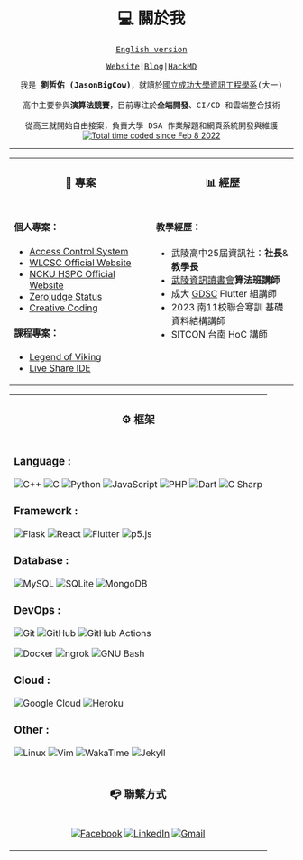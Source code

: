 <h1 align="center">💻 關於我</h1>

<div align="center">
<samp>

<a href="https://github.com/jason810496/jason810496/">English version</a>

<a href="https://jason810496.codes/">Website</a>|<a href="https://jason810496.codes/blog/">Blog</a>|<a href="https://hackmd.io/@jasonliu424">HackMD</a>

</samp>
<samp>
我是<strong> 劉哲佑 (JasonBigCow)</strong>，就讀於<a href="https://www.csie.ncku.edu.tw/en/">國立成功大學資訊工程學系</a>(大一)
<br><br>
高中主要參與<strong>演算法競賽</strong>，目前專注於<strong>全端開發</strong>、CI/CD 和雲端整合技術
<br><br>
從高三就開始自由接案，負責大學 DSA 作業解題和網頁系統開發與維護

</samp>
<br>
<a href="https://wakatime.com/@5c4d6a5b-0b6e-45b9-b81f-78e13584375d"><img src="https://wakatime.com/badge/user/5c4d6a5b-0b6e-45b9-b81f-78e13584375d.svg" alt="Total time coded since Feb 8 2022" /></a>
</div>

<hr>


<div align="center">
<table width="100%">
<tr>
<td valign="top" width="50%">

<h3 align="center" margin="0">📂 專案</h4>

</td>
<td valign="top" width="50%">

<h3 align="center" margin="0">📊 經歷</h4>

</td>
</tr>
<tr>
<td valign="top" width="50%">

#### 個人專案：
- [Access Control System](https://github.com/jason810496/Access-control-system)
- [WLCSC Official Website](https://github.com/jason810496/WLCSC)
- [NCKU HSPC Official Website](http://hspc2023.csie.ncku.edu.tw/)
- [Zerojudge Status](https://github.com/jason810496/Zerojudge-stats)
- [Creative Coding](https://openprocessing.org/user/321518/?view=sketches)

#### 課程專案：
- [Legend of Viking](https://github.com/jason810496/Legend-of-Viking)
- [Live Share IDE](https://github.com/jason810496/Live-Share-IDE)

</td>
<td valign="top" width="50%">

#### 教學經歷：
- 武陵高中25屆資訊社：**社長**&**教學長**
- [武陵資訊讀書會](https://wulinginfor.tk/)**算法班講師**
- 成大 [GDSC](https://gdsc.community.dev/national-cheng-kung-university/) Flutter 組講師
- 2023 南11校聯合寒訓 基礎資料結構講師
- SITCON 台南 HoC 講師

</td>
</tr>
</table>
</div>

<!-- second row-->
<div align="center">
<table width="100%">
<tr>
<td valign="top" width="100%">
<h3 align="center" margin="0">⚙️ 框架</h4>
</td>
</tr>
<tr>
<td valign="top" width="100%">

### Language :
![C++](https://img.shields.io/static/v1?style=for-the-badge&message=C%2B%2B&color=00599C&logo=C%2B%2B&logoColor=FFFFFF&label=)
![C](https://img.shields.io/static/v1?style=for-the-badge&message=C&color=222222&logo=C&logoColor=A8B9CC&label=)
![Python](https://img.shields.io/static/v1?style=for-the-badge&message=Python&color=3776AB&logo=Python&logoColor=FFFFFF&label=)
![JavaScript](https://img.shields.io/static/v1?style=for-the-badge&message=JavaScript&color=222222&logo=JavaScript&logoColor=F7DF1E&label=)
![PHP](https://img.shields.io/static/v1?style=for-the-badge&message=PHP&color=777BB4&logo=PHP&logoColor=FFFFFF&label=)
![Dart](https://img.shields.io/static/v1?style=for-the-badge&message=Dart&color=0175C2&logo=Dart&logoColor=FFFFFF&label=)
![C Sharp](https://img.shields.io/static/v1?style=for-the-badge&message=C+Sharp&color=239120&logo=C+Sharp&logoColor=FFFFFF&label=)

### Framework :
![Flask](https://img.shields.io/static/v1?style=for-the-badge&message=Flask&color=000000&logo=Flask&logoColor=FFFFFF&label=)
![React](https://img.shields.io/static/v1?style=for-the-badge&message=React&color=222222&logo=React&logoColor=61DAFB&label=)
![Flutter](https://img.shields.io/static/v1?style=for-the-badge&message=Flutter&color=02569B&logo=Flutter&logoColor=FFFFFF&label=)
![p5.js](https://img.shields.io/static/v1?style=for-the-badge&message=p5.js&color=ED225D&logo=p5.js&logoColor=FFFFFF&label=)

### Database :
![MySQL](https://img.shields.io/static/v1?style=for-the-badge&message=MySQL&color=4479A1&logo=MySQL&logoColor=FFFFFF&label=)
![SQLite](https://img.shields.io/static/v1?style=for-the-badge&message=SQLite&color=003B57&logo=SQLite&logoColor=FFFFFF&label=)
![MongoDB](https://img.shields.io/static/v1?style=for-the-badge&message=MongoDB&color=47A248&logo=MongoDB&logoColor=FFFFFF&label=)

### DevOps :
![Git](https://img.shields.io/static/v1?style=for-the-badge&message=Git&color=F05032&logo=Git&logoColor=FFFFFF&label=)
![GitHub](https://img.shields.io/static/v1?style=for-the-badge&message=GitHub&color=181717&logo=GitHub&logoColor=FFFFFF&label=)
![GitHub Actions](https://img.shields.io/static/v1?style=for-the-badge&message=GitHub+Actions&color=2088FF&logo=GitHub+Actions&logoColor=FFFFFF&label=)
<br>

![Docker](https://img.shields.io/static/v1?style=for-the-badge&message=Docker&color=2496ED&logo=Docker&logoColor=FFFFFF&label=)
![ngrok](https://img.shields.io/static/v1?style=for-the-badge&message=ngrok&color=1F1E37&logo=ngrok&logoColor=FFFFFF&label=)
![GNU Bash](https://img.shields.io/static/v1?style=for-the-badge&message=GNU+Bash&color=4EAA25&logo=GNU+Bash&logoColor=FFFFFF&label=)

### Cloud :
![Google Cloud](https://img.shields.io/static/v1?style=for-the-badge&message=Google+Cloud&color=4285F4&logo=Google+Cloud&logoColor=FFFFFF&label=)
![Heroku](https://img.shields.io/static/v1?style=for-the-badge&message=Heroku&color=430098&logo=Heroku&logoColor=FFFFFF&label=)

### Other :
![Linux](https://img.shields.io/static/v1?style=for-the-badge&message=Linux&color=222222&logo=Linux&logoColor=FCC624&label=)
![Vim](https://img.shields.io/static/v1?style=for-the-badge&message=Vim&color=019733&logo=Vim&logoColor=FFFFFF&label=)
![WakaTime](https://img.shields.io/static/v1?style=for-the-badge&message=WakaTime&color=000000&logo=WakaTime&logoColor=FFFFFF&label=)
![Jekyll](https://img.shields.io/static/v1?style=for-the-badge&message=Jekyll&color=CC0000&logo=Jekyll&logoColor=FFFFFF&label=)

</td>
</tr>
<tr>
<td valign="top" width="100%">
<h3 align="center" margin="0">📭 聯繫方式</h4>
</td>
</tr>
<tr>
<td valign="top" width="100%">

<div align="center">

[![Facebook](https://img.shields.io/static/v1?style=for-the-badge&message=Facebook&color=1877F2&logo=Facebook&logoColor=FFFFFF&label=)](https://www.facebook.com/JasonBigCow)
[![LinkedIn](https://img.shields.io/static/v1?style=for-the-badge&message=LinkedIn&color=0A66C2&logo=LinkedIn&logoColor=FFFFFF&label=)](https://www.linkedin.com/in/zhe-you-liu-85aa13244/)
[![Gmail](https://img.shields.io/static/v1?style=for-the-badge&message=Gmail&color=EA4335&logo=Gmail&logoColor=FFFFFF&label=)](mailto:f74116720@gs.ncku.edu.tw)

</div>

</td>
</tr>
</table>
</div>